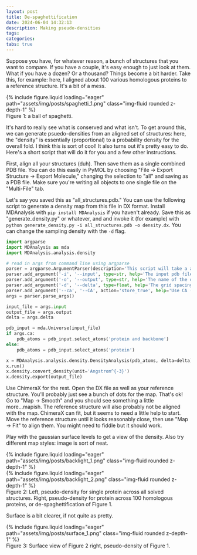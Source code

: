 ```yaml
---
layout: post
title: De-spaghettification
date: 2024-06-04 14:32:13
description: Making pseudo-densities
tags:
categories:
tabs: true
---
```


Suppose you have, for whatever reason, a bunch of structures that you want to compare. If you have a couple, it's easy enough to just look at them. What if you have a dozen? Or a thousand? Things become a bit harder. Take this, for example: here, I aligned about 100 various homologous proteins to a reference structure. It's a bit of a mess.

<div class="row mt-3">
{% include figure.liquid loading="eager" path="assets/img/posts/spaghetti_1.png" class="img-fluid rounded z-depth-1" %}
</div>
<div class="caption">Figure 1: a ball of spaghetti.</div>

It's hard to really see what is conserved and what isn't. To get around this, we can generate psuedo-densities from an aligned set of structures: here, the "density" is essentially (proportional) to a probability density for the overall fold. I think this is sort of cool! It also turns out it's pretty easy to do. Here's a short script that will do it for you and a few other instructions.

First, align all your structures (duh). Then save them as a single combined PDB file. You can do this easily in PyMOL by choosing "File -> Export Structure -> Export Molecule," changing the selection to "all" and saving as a PDB file. Make sure you're writing all objects to one single file on the "Multi-File" tab.

Let's say you saved this as "all_structures.pdb." You can use the following script to generate a density map from this file in DX format. Install MDAnalysis with `pip install MDAnalysis` if you haven't already. Save this as "generate_density.py" or whatever, and and invoke it (for example) with `python generate_density.py -i all_structures.pdb -o density.dx`. You can change the sampling density with the `-d` flag.

```python
import argparse
import MDAnalysis as mda
import MDAnalysis.analysis.density

# read in args from command line using argparse
parser = argparse.ArgumentParser(description='This script will take a a pdb file and generate a pseduodensity map in dx format.')
parser.add_argument('-i', '--input', type=str, help='The input pdb file')
parser.add_argument('-o', '--output', type=str, help='The name of the output dx file')
parser.add_argument('-d', '--delta', type=float, help='The grid spacing for sampling PDB density (in Angstroms), default is 0.5', default=0.5)
parser.add_argument('--ca', '--CA', action='store_true', help='Use CA (backbone) atoms only')
args = parser.parse_args()

input_file = args.input
output_file = args.output
delta = args.delta

pdb_input = mda.Universe(input_file)
if args.ca:
    pdb_atoms = pdb_input.select_atoms('protein and backbone')
else:
    pdb_atoms = pdb_input.select_atoms('protein')

x = MDAnalysis.analysis.density.DensityAnalysis(pdb_atoms, delta=delta)
x.run()
x.density.convert_density(unit='Angstrom^{-3}')
x.density.export(output_file)
```

Use ChimeraX for the rest. Open the DX file as well as your reference structure. You'll probably just see a bunch of dots for the map. That's ok! Go to "Map -> Smooth" and you should see something a little more...mapish. The reference structure will also probably not be aligned with the map. ChimeraX can fit, but it seems to need a little help to start. Move the reference structure until it looks reasonably close, then use "Map -> Fit" to align them. You might need to fiddle but it should work.

Play with the gaussian surface levels to get a view of the density. Also try different map styles: image is sort of neat.


<div class="row mt-3">
    <div class="col-sm mt-3 mt-md-0">
        {% include figure.liquid loading="eager" path="assets/img/posts/backlight_1.png" class="img-fluid rounded z-depth-1" %}
    </div>
    <div class="col-sm mt-3 mt-md-0">
        {% include figure.liquid loading="eager" path="assets/img/posts/backlight_2.png" class="img-fluid rounded z-depth-1" %}
    </div>
</div>
<div class="caption">
    Figure 2: Left, pseudo-density for single protein across all solved structures. Right, pseudo-density for protein across 100 homologous proteins, or de-spaghettification of Figure 1.
</div>

Surface is a bit clearer, if not quite as pretty.

<div class="row mt-3">
    <div class="col-sm mt-3 mt-md-0">
        {% include figure.liquid loading="eager" path="assets/img/posts/surface_1.png" class="img-fluid rounded z-depth-1" %}
    </div>
</div>
<div class="caption">
    Figure 3: Surface view of Figure 2 right, pseudo-density of Figure 1.
</div>
